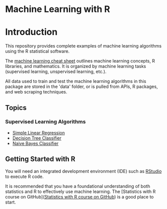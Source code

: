 # Machine Learning with R

# Introduction

This repository provides complete examples of machine learning algorithms using the R statistical software.

The [machine learning cheat sheet](./MachineLearningCheatSheet_R.pdf) outlines machine learning concepts, R libraries, and mathematics. It is organized by machine learning tasks (supervised learning, unspervised learning, etc.).

All data used to train and test the machine learning algorithms in this package are stored in the 'data' folder, or is pulled from APIs, R packages, and web scraping techniques.

## Topics

### Supervised Learning Algorithms

- [Simple Linear Regression](./SimpleLinearRegression.R)
- [Decision Tree Classifier](./DecisionTreeClassifier.R)
- [Naive Bayes Classifier](./NaiveBayes.R)

## Getting Started with R

You will need an integrated development environment (IDE) such as [RStudio](https://www.rstudio.com/products/rstudio/download/) to execute R code.

It is recommended that you have a foundational understanding of both statistics and R to effectively use machine learning. The [Statistics with R course on GitHub]([Statistics with R course on GitHub](https://github.com/matthewfishermv/Statistics-with-R/)) is a good place to start.

